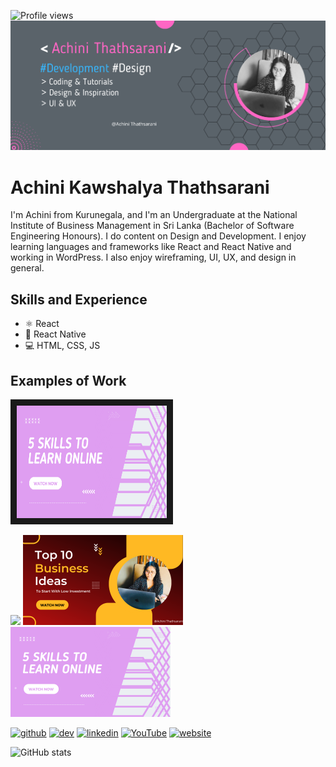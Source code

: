 ![Profile views](https://gpvc.arturio.dev/Achinit99) 
![Design and Development](https://github.com/Achinit99/Achinit99/blob/main/Achini%20thathsarani%20(1).png)

# Achini Kawshalya Thathsarani

I'm Achini from Kurunegala, and I'm an Undergraduate at the National Institute of Business Management in Sri Lanka (Bachelor of Software Engineering Honours). I do content on Design and Development. I enjoy learning languages and frameworks like React and React Native and working in WordPress. I also enjoy wireframing, UI, UX, and design in general.

## Skills and Experience
* ⚛️ React
* 📱  React Native
* 💻 HTML, CSS, JS

## Examples of Work

<a href="https://github.com/Achinit99/Achinit99/blob/main/Pink%20Purple%20gradient%20Kawaii%20Cute%20Vlog%20YouTube%20Intro%20(1).mp4" target="_blank"><img src="https://github.com/Achinit99/Achinit99/blob/main/watch%20now.png" width="240" height="180" border="10"/></a>

<img src="https://github.com/Achinit99/Achinit99/blob/main/Study%20With%20Me.png" width=256/>
<img src="https://github.com/Achinit99/Achinit99/blob/main/Untitled%20design.png" width=256/>
<img src="https://github.com/Achinit99/Achinit99/blob/main/watch%20now.png" width=256/>

[<img src='https://cdn.jsdelivr.net/npm/simple-icons@3.0.1/icons/github.svg' alt='github' height='40'>](https://github.com/Achinit99)  [<img src='https://cdn.jsdelivr.net/npm/simple-icons@3.0.1/icons/dev-dot-to.svg' alt='dev' height='40'>](https://dev.to/Achinit99)  [<img src='https://cdn.jsdelivr.net/npm/simple-icons@3.0.1/icons/linkedin.svg' alt='linkedin' height='40'>](https://www.linkedin.com/in/Achinit99/)  [<img src='https://cdn.jsdelivr.net/npm/simple-icons@3.0.1/icons/youtube.svg' alt='YouTube' height='40'>](https://www.youtube.com/channel/Achinit99)  [<img src='https://cdn.jsdelivr.net/npm/simple-icons@3.0.1/icons/icloud.svg' alt='website' height='40'>](Achinit99)  


![GitHub stats](https://github-readme-stats.vercel.app/api?username=Achinit99&show_icons=true)  

